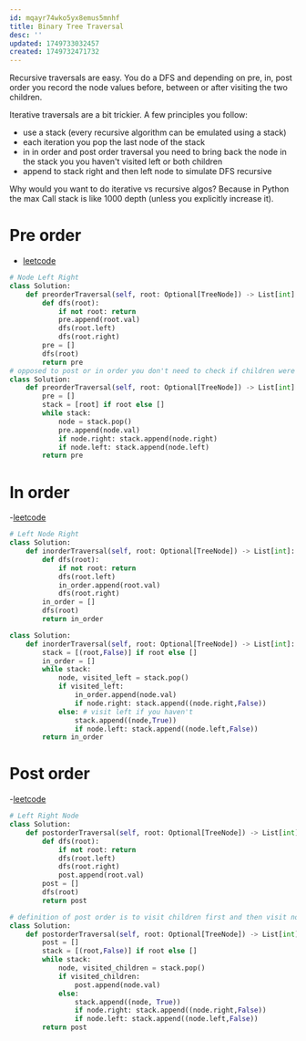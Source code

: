 ```yaml
---
id: mqayr74wko5yx8emus5mnhf
title: Binary Tree Traversal
desc: ''
updated: 1749733032457
created: 1749732471732
---
```


Recursive traversals are easy. You do a DFS and depending on pre, in, post order you record the node values before, between or after visiting the two children.

Iterative traversals are a bit trickier. A few principles you follow:
- use a stack (every recursive algorithm can be emulated using a stack)
- each iteration you pop the last node of the stack
- in in order and post order traversal you need to bring back the node in the stack you you haven't visited left or both children
- append to stack right and then left node to simulate DFS recursive

Why would you want to do iterative vs recursive algos? Because in Python the max Call stack is like 1000 depth (unless you explicitly increase it).

# Pre order
- [leetcode](https://leetcode.com/problems/binary-tree-preorder-traversal/)
```python
# Node Left Right
class Solution:
    def preorderTraversal(self, root: Optional[TreeNode]) -> List[int]:
        def dfs(root):
            if not root: return
            pre.append(root.val)
            dfs(root.left)
            dfs(root.right)
        pre = []
        dfs(root)
        return pre
# opposed to post or in order you don't need to check if children were passed thorugh
class Solution:
    def preorderTraversal(self, root: Optional[TreeNode]) -> List[int]:
        pre = []
        stack = [root] if root else []
        while stack:
            node = stack.pop()
            pre.append(node.val)
            if node.right: stack.append(node.right)
            if node.left: stack.append(node.left)
        return pre
```

# In order
-[leetcode](https://leetcode.com/problems/binary-tree-inorder-traversal/)
```python
# Left Node Right
class Solution:
    def inorderTraversal(self, root: Optional[TreeNode]) -> List[int]:
        def dfs(root):
            if not root: return
            dfs(root.left)
            in_order.append(root.val)
            dfs(root.right)
        in_order = []
        dfs(root)
        return in_order

class Solution:
    def inorderTraversal(self, root: Optional[TreeNode]) -> List[int]:
        stack = [(root,False)] if root else []
        in_order = []
        while stack:
            node, visited_left = stack.pop()
            if visited_left:
                in_order.append(node.val)
                if node.right: stack.append((node.right,False))
            else: # visit left if you haven't
                stack.append((node,True))
                if node.left: stack.append((node.left,False))
        return in_order
```
# Post order
-[leetcode](https://leetcode.com/problems/binary-tree-postorder-traversal/)
```python
# Left Right Node
class Solution:
    def postorderTraversal(self, root: Optional[TreeNode]) -> List[int]:
        def dfs(root):
            if not root: return
            dfs(root.left)
            dfs(root.right)
            post.append(root.val)
        post = []
        dfs(root)
        return post

# definition of post order is to visit children first and then visit node
class Solution:
    def postorderTraversal(self, root: Optional[TreeNode]) -> List[int]:
        post = []
        stack = [(root,False)] if root else []
        while stack:
            node, visited_children = stack.pop()
            if visited_children:
                post.append(node.val)
            else:
                stack.append((node, True))
                if node.right: stack.append((node.right,False))
                if node.left: stack.append((node.left,False))
        return post
```